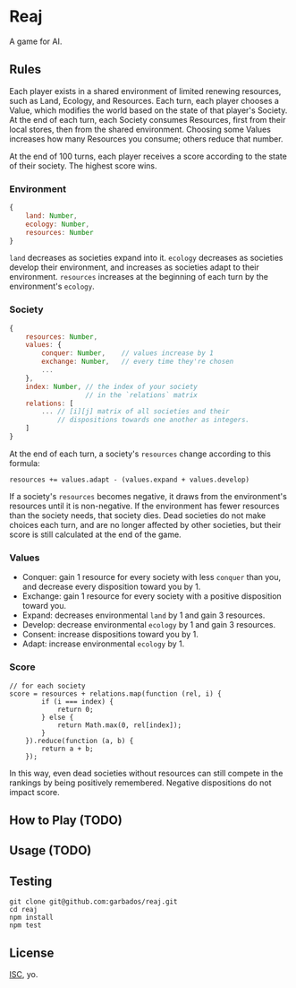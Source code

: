 # Reaj

A game for AI.

## Rules

Each player exists in a shared environment of limited renewing resources, such as Land, Ecology, and Resources. Each turn, each player chooses a Value, which modifies the world based on the state of that player's Society. At the end of each turn, each Society consumes Resources, first from their local stores, then from the shared environment. Choosing some Values increases how many Resources you consume; others reduce that number.

At the end of 100 turns, each player receives a score according to the state of their society. The highest score wins.

### Environment

```javascript
{
    land: Number,
    ecology: Number,
    resources: Number
}
```

`land` decreases as societies expand into it. `ecology` decreases as societies develop their environment, and increases as societies adapt to their environment. `resources` increases at the beginning of each turn by the environment's `ecology`.

### Society

```javascript
{
    resources: Number,
    values: {
        conquer: Number,    // values increase by 1
        exchange: Number,   // every time they're chosen
        ...
    },
    index: Number, // the index of your society 
                   // in the `relations` matrix
    relations: [
        ... // [i][j] matrix of all societies and their
            // dispositions towards one another as integers.
    ]
}
```

At the end of each turn, a society's `resources` change according to this formula:

    resources += values.adapt - (values.expand + values.develop)

If a society's `resources` becomes negative, it draws from the environment's resources until it is non-negative. If the environment has fewer resources than the society needs, that society dies. Dead societies do not make choices each turn, and are no longer affected by other societies, but their score is still calculated at the end of the game.

### Values

* Conquer: gain 1 resource for every society with less `conquer` than you, and decrease every disposition toward you by 1.
* Exchange: gain 1 resource for every society with a positive disposition toward you.
* Expand: decreases environmental `land` by 1 and gain 3 resources.
* Develop: decrease environmental `ecology` by 1 and gain 3 resources.
* Consent: increase dispositions toward you by 1.
* Adapt: increase environmental `ecology` by 1.

### Score

    // for each society
    score = resources + relations.map(function (rel, i) {
            if (i === index) {
                return 0;
            } else {
                return Math.max(0, rel[index]);
            }
        }).reduce(function (a, b) {
            return a + b;
        });

In this way, even dead societies without resources can still compete in the rankings by being positively remembered. Negative dispositions do not impact score.

## How to Play (TODO)

## Usage (TODO)

## Testing

    git clone git@github.com:garbados/reaj.git
    cd reaj
    npm install
    npm test

## License

[ISC](http://opensource.org/licenses/ISC), yo.
